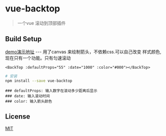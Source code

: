 # vue-backtop

> 一个vue 滚动到顶部插件

## Build Setup
[demo演示地址](https://whevether.github.io/vue-backtop/)
--- 用了canvas 来绘制箭头，不依赖css.可以自己改变 样式颜色,现在只有一个功能。只有匀速滚动
```
<BackTop :defaultProps="55" :date="1000" :color="#000"></BackTop>
```
``` bash
# 安装
npm install --save vue-backtop
```
``` 参数
### defaultProps: 输入数字在滚动多少距离后显示
### date: 输入滚动时间
### color: 输入箭头颜色
```
## License
[MIT](http://opensource.org/licenses/MIT)